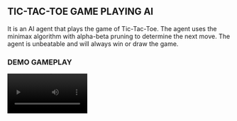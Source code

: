 ## TIC-TAC-TOE GAME PLAYING AI

It is an AI agent that plays the game of Tic-Tac-Toe. The agent uses the minimax algorithm with alpha-beta pruning to determine the next move. The agent is unbeatable and will always win or draw the game. 


### DEMO GAMEPLAY

<video src='https://www.youtube.com/watch?v=v8nAjVT5diA' width=180/>